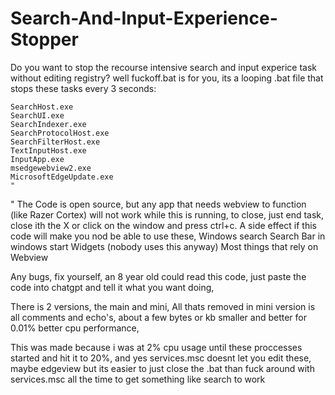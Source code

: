 # Search-And-Input-Experience-Stopper
Do you want to stop  the recourse intensive search and input experice task without editing registry? well fuckoff.bat is for you, its a looping .bat file that stops these tasks every 3 seconds:
    
    SearchHost.exe
    SearchUI.exe
    SearchIndexer.exe
    SearchProtocolHost.exe
    SearchFilterHost.exe
    TextInputHost.exe
    InputApp.exe
    msedgewebview2.exe
    MicrosoftEdgeUpdate.exe
    "
"
 The Code is open source, but any app that needs webview to function (like Razer Cortex) will not work while this is running, to close, just end task, close ith the X or click on the window and press ctrl+c.
 A side effect if this code will make you nod be able to use these,
 Windows search
Search Bar in windows start
Widgets (nobody uses this anyway)
Most things that rely on Webview


Any bugs, fix yourself, an 8 year old could read this code, just paste the code into chatgpt and tell it what you want doing,

There is 2 versions, the main and mini,
All thats removed in mini version is all comments and echo's, about a few bytes or kb smaller and better for 0.01% better cpu performance,

This was made because i was at 2% cpu usage until these proccesses started and hit it to 20%, and yes services.msc doesnt let you edit these, maybe edgeview but its easier to just close the .bat than fuck around with services.msc all the time to get something like search to work
